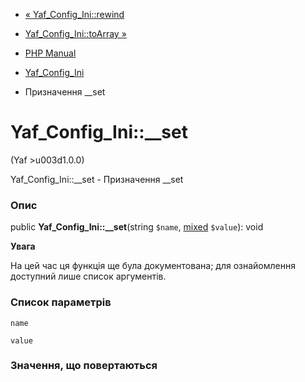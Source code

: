 - [« Yaf_Config_Ini::rewind](yaf-config-ini.rewind.md)
- [Yaf_Config_Ini::toArray »](yaf-config-ini.toarray.md)

- [PHP Manual](index.md)
- [Yaf_Config_Ini](class.yaf-config-ini.md)
- Призначення \_\_set

# Yaf_Config_Ini::\_\_set

(Yaf \>u003d1.0.0)

Yaf_Config_Ini::\_\_set - Призначення \_\_set

### Опис

public **Yaf_Config_Ini::\_\_set**(string `$name`,
[mixed](language.types.declarations.md#language.types.declarations.mixed)
`$value`): void

**Увага**

На цей час ця функція ще була документована; для
ознайомлення доступний лише список аргументів.

### Список параметрів

`name`

`value`

### Значення, що повертаються
